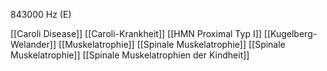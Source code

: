 843000 Hz (E)

[[Caroli Disease]]
[[Caroli-Krankheit]]
[[HMN Proximal Typ I]]
[[Kugelberg-Welander]]
[[Muskelatrophie]]
[[Spinale Muskelatrophie]]
[[Spinale Muskelatrophie]]
[[Spinale Muskelatrophien der Kindheit]]